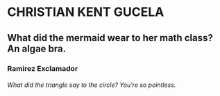 # CHRISTIAN KENT GUCELA
## What did the mermaid wear to her math class? An algae bra.

### Ramirez   Exclamador

###### What did the triangle say to the circle? You're so pointless.
